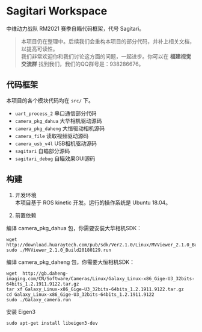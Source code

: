 # Sagitari Workspace

中维动力战队 RM2021 赛季自瞄代码框架，代号 Sagitari。


> 本项目仍在整理中。后续我们会重构本项目的部分代码，并补上相关文档，以提高可读性。  
> 我们非常欢迎你和我们讨论这方面的问题，一起进步。你可以在 **福建视觉交流群** 找到我们，我们的QQ群号是：938286676。


## 代码框架

本项目的各个模块代码均在 `src/` 下。
* `uart_process_2` 串口通信部分代码
* `camera_pkg_dahua` 大华相机驱动源码
* `camera_pkg_daheng` 大恒驱动相机源码
* `camera_file` 读取视频驱动源码
* `camera_usb_v4l` USB相机驱动源码
* `sagitari` 自瞄部分源码
* `sagitari_debug` 自瞄效果GUI源码


## 构建
1. 开发环境  
本项目基于 ROS kinetic 开发。运行的操作系统是 Ubuntu 18.04。  

2. 前置依赖  

编译 camera_pkg_dahua 包，你需要安装大华相机SDK：
```shell
wget http://download.huaraytech.com/pub/sdk/Ver2.1.0/Linux/MVViewer_2.1.0_Build20180129.run  
sudo ./MVViewer_2.1.0_Build20180129.run
```

编译 camera_pkg_daheng 包，你需要大恒相机SDK：
```shell
wget  http://gb.daheng-imaging.com/CN/Software/Cameras/Linux/Galaxy_Linux-x86_Gige-U3_32bits-64bits_1.2.1911.9122.tar.gz
tar xf Galaxy_Linux-x86_Gige-U3_32bits-64bits_1.2.1911.9122.tar.gz
cd Galaxy_Linux-x86_Gige-U3_32bits-64bits_1.2.1911.9122
sudo ./Galaxy_camera.run
```

安装 Eigen3
```
sudo apt-get install libeigen3-dev
```